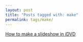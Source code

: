 ```yaml
---
layout: post
title: "Posts tagged with: make"
permalink: tags/make/
---
```

[How to make a slideshow in iDVD](/2011/08/how-to-make-slideshow-in-idvd)
